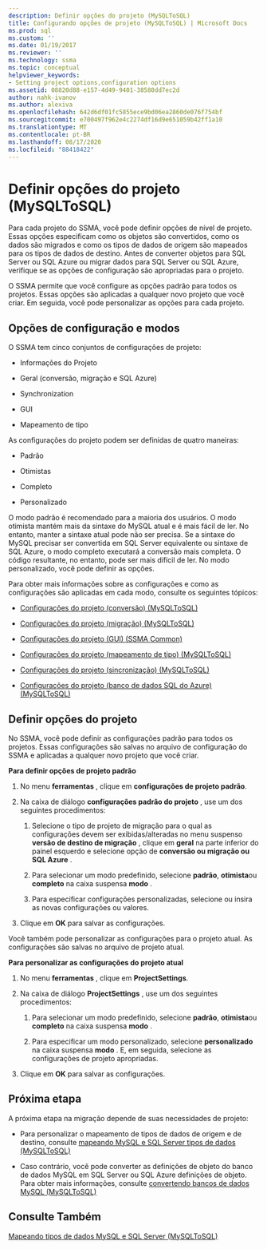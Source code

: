 ```yaml
---
description: Definir opções do projeto (MySQLToSQL)
title: Configurando opções de projeto (MySQLToSQL) | Microsoft Docs
ms.prod: sql
ms.custom: ''
ms.date: 01/19/2017
ms.reviewer: ''
ms.technology: ssma
ms.topic: conceptual
helpviewer_keywords:
- Setting project options,configuration options
ms.assetid: 08820d88-e157-4d49-9401-38580dd7ec2d
author: nahk-ivanov
ms.author: alexiva
ms.openlocfilehash: 642d6df01fc5855ece9bd06ea2860de076f754bf
ms.sourcegitcommit: e700497f962e4c2274df16d9e651059b42ff1a10
ms.translationtype: MT
ms.contentlocale: pt-BR
ms.lasthandoff: 08/17/2020
ms.locfileid: "88418422"
---
```

# <a name="setting-project-options-mysqltosql"></a>Definir opções do projeto (MySQLToSQL)
Para cada projeto do SSMA, você pode definir opções de nível de projeto. Essas opções especificam como os objetos são convertidos, como os dados são migrados e como os tipos de dados de origem são mapeados para os tipos de dados de destino.  Antes de converter objetos para SQL Server ou SQL Azure ou migrar dados para SQL Server ou SQL Azure, verifique se as opções de configuração são apropriadas para o projeto.  
  
O SSMA permite que você configure as opções padrão para todos os projetos. Essas opções são aplicadas a qualquer novo projeto que você criar. Em seguida, você pode personalizar as opções para cada projeto.  
  
## <a name="configuration-options-and-modes"></a>Opções de configuração e modos  
O SSMA tem cinco conjuntos de configurações de projeto:  
  
-   Informações do Projeto  
  
-   Geral (conversão, migração e SQL Azure)  
  
-   Synchronization  
  
-   GUI  
  
-   Mapeamento de tipo  
  
As configurações do projeto podem ser definidas de quatro maneiras:  
  
-   Padrão  
  
-   Otimistas  
  
-   Completo  
  
-   Personalizado  
  
O modo padrão é recomendado para a maioria dos usuários. O modo otimista mantém mais da sintaxe do MySQL atual e é mais fácil de ler. No entanto, manter a sintaxe atual pode não ser precisa. Se a sintaxe do MySQL precisar ser convertida em SQL Server equivalente ou sintaxe de SQL Azure, o modo completo executará a conversão mais completa. O código resultante, no entanto, pode ser mais difícil de ler. No modo personalizado, você pode definir as opções.  
  
Para obter mais informações sobre as configurações e como as configurações são aplicadas em cada modo, consulte os seguintes tópicos:  
  
-   [Configurações do projeto &#40;conversão&#41; &#40;MySQLToSQL&#41;](../../ssma/mysql/project-settings-conversion-mysqltosql.md)  
  
-   [Configurações do projeto &#40;migração&#41; &#40;MySQLToSQL&#41;](../../ssma/mysql/project-settings-migration-mysqltosql.md)  
  
-   [Configurações do projeto (GUI) (SSMA Common)](https://msdn.microsoft.com/cf06baf1-8714-48a3-95dc-781f6ca53693)  
  
-   [Configurações do projeto &#40;mapeamento de tipo&#41; &#40;MySQLToSQL&#41;](../../ssma/mysql/project-settings-type-mapping-mysqltosql.md)  
  
-   [Configurações do projeto &#40;sincronização&#41; &#40;MySQLToSQL&#41;](../../ssma/mysql/project-settings-synchronization-mysqltosql.md)  
  
-   [Configurações do projeto &#40;banco de dados SQL do Azure&#41; &#40;MySQLToSQL&#41;](../../ssma/mysql/project-settings-azure-sql-db-mysqltosql.md)  
  
## <a name="setting-project-options"></a>Definir opções do projeto  
No SSMA, você pode definir as configurações padrão para todos os projetos. Essas configurações são salvas no arquivo de configuração do SSMA e aplicadas a qualquer novo projeto que você criar.  
  
**Para definir opções de projeto padrão**  
  
1.  No menu **ferramentas** , clique em **configurações de projeto padrão**.  
  
2.  Na caixa de diálogo **configurações padrão do projeto** , use um dos seguintes procedimentos:  
  
    1.  Selecione o tipo de projeto de migração para o qual as configurações devem ser exibidas/alteradas no menu suspenso **versão de destino de migração** , clique em **geral** na parte inferior do painel esquerdo e selecione opção de **conversão ou migração ou SQL Azure** .  
  
    2.  Para selecionar um modo predefinido, selecione **padrão**, **otimista**ou **completo** na caixa suspensa **modo** .  
  
    3.  Para especificar configurações personalizadas, selecione ou insira as novas configurações ou valores.  
  
3.  Clique em **OK** para salvar as configurações.  
  
Você também pode personalizar as configurações para o projeto atual. As configurações são salvas no arquivo de projeto atual.  
  
**Para personalizar as configurações do projeto atual**  
  
1.  No menu **ferramentas** , clique em **ProjectSettings**.  
  
2.  Na caixa de diálogo **ProjectSettings** , use um dos seguintes procedimentos:  
  
    1.  Para selecionar um modo predefinido, selecione **padrão**, **otimista**ou **completo** na caixa suspensa **modo** .  
  
    2.  Para especificar um modo personalizado, selecione **personalizado** na caixa suspensa **modo** . E, em seguida, selecione as configurações de projeto apropriadas.  
  
3.  Clique em **OK** para salvar as configurações.  
  
## <a name="next-step"></a>Próxima etapa  
A próxima etapa na migração depende de suas necessidades de projeto:  
  
-   Para personalizar o mapeamento de tipos de dados de origem e de destino, consulte [mapeando MySQL e SQL Server tipos de dados &#40;MySQLToSQL&#41;](../../ssma/mysql/mapping-mysql-and-sql-server-data-types-mysqltosql.md)  
  
-   Caso contrário, você pode converter as definições de objeto do banco de dados MySQL em SQL Server ou SQL Azure definições de objeto. Para obter mais informações, consulte [convertendo bancos de dados MySQL &#40;MySQLToSQL&#41;](../../ssma/mysql/converting-mysql-databases-mysqltosql.md)  
  
## <a name="see-also"></a>Consulte Também  
[Mapeando tipos de dados MySQL e SQL Server &#40;MySQLToSQL&#41;](../../ssma/mysql/mapping-mysql-and-sql-server-data-types-mysqltosql.md)  
  
